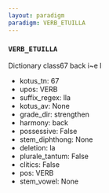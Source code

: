 ```yaml
---
layout: paradigm
paradigm: VERB_ETUILLA
---
```

### ` VERB_ETUILLA `

Dictionary class67 back i~e l 
* kotus_tn: 67
* upos: VERB
* suffix_regex: lla
* kotus_av: None
* grade_dir: strengthen
* harmony: back
* possessive: False
* stem_diphthong: None
* deletion: la
* plurale_tantum: False
* clitics: False
* pos: VERB
* stem_vowel: None
